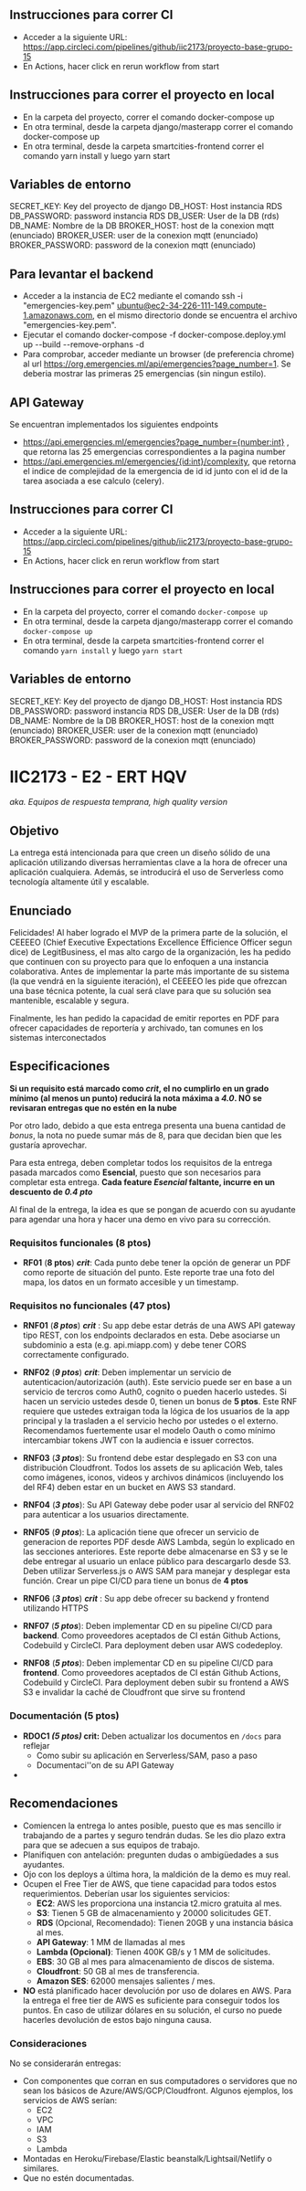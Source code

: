 ## Instrucciones para correr CI

- Acceder a la siguiente URL: https://app.circleci.com/pipelines/github/iic2173/proyecto-base-grupo-15
- En Actions, hacer click en rerun workflow from start

## Instrucciones para correr el proyecto en local
- En la carpeta del proyecto, correr el comando docker-compose up
- En otra terminal, desde la carpeta django/masterapp correr el comando docker-compose up
- En otra terminal, desde la carpeta smartcities-frontend correr el comando yarn install y luego yarn start


## Variables de entorno
SECRET_KEY: Key del proyecto de django 
DB_HOST: Host instancia RDS
DB_PASSWORD: password instancia RDS
DB_USER: User de la DB (rds)
DB_NAME: Nombre de la DB 
BROKER_HOST: host de la conexion mqtt (enunciado)
BROKER_USER: user de la conexion mqtt (enunciado)
BROKER_PASSWORD: password de la conexion mqtt (enunciado)

## Para levantar el backend
- Acceder a la instancia de EC2 mediante el comando ssh -i "emergencies-key.pem" ubuntu@ec2-34-226-111-149.compute-1.amazonaws.com, en el mismo directorio donde se encuentra el archivo "emergencies-key.pem".
- Ejecutar el comando docker-compose -f docker-compose.deploy.yml up  --build --remove-orphans  -d 
- Para comprobar, acceder mediante un browser (de preferencia chrome) al url https://org.emergencies.ml/api/emergencies?page_number=1. Se deberia mostrar las primeras 25 emergencias (sin ningun estilo).
 
## API Gateway
Se encuentran implementados los siguientes endpoints
- https://api.emergencies.ml/emergencies?page_number={number:int} , que retorna las 25 emergencias correspondientes a la pagina number
- https://api.emergencies.ml/emergencies/{id:int}/complexity, que retorna el indice de complejidad de la emergencia de id id junto con el id de la tarea asociada a ese calculo (celery).


## Instrucciones para correr CI

- Acceder a la siguiente URL: https://app.circleci.com/pipelines/github/iic2173/proyecto-base-grupo-15
- En Actions, hacer click en rerun workflow from start

## Instrucciones para correr el proyecto en local
- En la carpeta del proyecto, correr el comando `docker-compose up`
- En otra terminal, desde la carpeta django/masterapp correr el comando `docker-compose up`
- En otra terminal, desde la carpeta smartcities-frontend correr el comando `yarn install` y luego `yarn start`


## Variables de entorno
SECRET_KEY: Key del proyecto de django 
DB_HOST: Host instancia RDS
DB_PASSWORD: password instancia RDS
DB_USER: User de la DB (rds)
DB_NAME: Nombre de la DB 
BROKER_HOST: host de la conexion mqtt (enunciado)
BROKER_USER: user de la conexion mqtt (enunciado)
BROKER_PASSWORD: password de la conexion mqtt (enunciado)

# IIC2173 - E2 - ERT HQV

*aka. Equipos de respuesta temprana, high quality version*

## Objetivo

La entrega está intencionada para que creen un diseño sólido de una aplicación utilizando diversas herramientas clave a la hora de ofrecer una aplicación cualquiera. Además, se introducirá el uso de Serverless como tecnología altamente útil y escalable.

## Enunciado

Felicidades! Al haber logrado el MVP de la primera parte de la solución, el CEEEEO (Chief Executive Expectations Excellence Efficience Officer segun dice) de LegitBusiness, el mas alto cargo de la organización, les ha pedido que continuen con su proyecto para que lo enfoquen a una instancia colaborativa.
Antes de implementar la parte más importante de su sistema (la que vendrá en la siguiente iteración), el CEEEEO les pide que ofrezcan una base técnica potente, la cual será clave para que su solución sea mantenible, escalable y segura. 

Finalmente, les han pedido la capacidad de emitir reportes en PDF para ofrecer capacidades de reportería y archivado, tan comunes en los sistemas interconectados

## Especificaciones

**Si un requisito está marcado como *crit*, el no cumplirlo en un grado mínimo (al menos un punto) reducirá la nota máxima a *4.0*. NO se revisaran entregas que no estén en la nube**

Por otro lado, debido a que esta entrega presenta una buena cantidad de *bonus*, la nota no puede sumar más de 8, para que decidan bien que les gustaría aprovechar.

Para esta entrega, deben completar todos los requisitos de la entrega pasada marcados como **Esencial**, puesto que son necesarios para completar esta entrega. **Cada feature *Esencial* faltante, incurre en un descuento de *0.4 pto***

Al final de la entrega, la idea es que se pongan de acuerdo con su ayudante para agendar una hora y hacer una demo en vivo para su corrección.

### Requisitos funcionales (8 ptos)

* **RF01** (**8 ptos**) ***crit***: Cada punto debe tener la opción de generar un PDF como reporte de situación del punto. Este reporte trae una foto del mapa, los datos en un formato accesible y un timestamp.


### Requisitos no funcionales (47 ptos)

* **RNF01** (***8 ptos***) ***crit*** : Su app debe estar detrás de una AWS API gateway tipo REST, con los endpoints declarados en esta. Debe asociarse un subdominio a esta (e.g. api.miapp.com) y debe tener CORS correctamente configurado.

* **RNF02** (***9 ptos***) ***crit***: Deben implementar un servicio de autenticacion/autorización (auth). Este servicio puede ser en base a un servicio de tercros como Auth0, cognito o pueden hacerlo ustedes. Si hacen un servicio ustedes desde 0, tienen un bonus de **5 ptos**. Este RNF requiere que ustedes extraigan toda la lógica de los usuarios de la app principal y la trasladen a el servicio hecho por ustedes o el externo. Recomendamos fuertemente usar el modelo Oauth o como mínimo intercambiar tokens JWT con la audiencia e issuer correctos.

* **RNF03** (***3 ptos***): Su frontend debe estar desplegado en S3 con una distribución Cloudfront. Todos los assets de su aplicación Web, tales como imágenes, iconos, videos y archivos dinámicos (incluyendo los del RF4) deben estar en un bucket en AWS S3 standard.

* **RNF04** (***3 ptos***): Su API Gateway debe poder usar al servicio del RNF02 para autenticar a los usuarios directamente.

* **RNF05** (***9 ptos***): La aplicación tiene que ofrecer un servicio de generacion de reportes PDF desde AWS Lambda, según lo explicado en las secciones anteriores. Este reporte debe almacenarse en S3 y se le debe entregar al usuario un enlace público para descargarlo desde S3. Deben utilizar Serverless.js o AWS SAM para manejar y desplegar esta función. Crear un pipe CI/CD para  tiene un bonus de **4 ptos**

* **RNF06** (***3 ptos***) ***crit*** : Su app debe ofrecer su backend y frontend utilizando HTTPS

* **RNF07** (***5 ptos***): Deben implementar CD en su pipeline CI/CD para **backend**. Como proveedores aceptados de CI están Github Actions, Codebuild y CircleCI. Para deployment deben usar AWS codedeploy.

* **RNF08** (***5 ptos***): Deben implementar CD en su pipeline CI/CD para **frontend**. Como proveedores aceptados de CI están Github Actions, Codebuild y CircleCI. Para deployment deben subir su frontend a AWS S3 e invalidar la caché de Cloudfront que sirve su frontend

### Documentación (5 ptos)

* **RDOC1 *(5 ptos)* crit:** Deben actualizar los documentos en `/docs` para reflejar
    * Como subir su aplicación en Serverless/SAM, paso a paso
    * Documentaci''on de su API Gateway
* 
## Recomendaciones

* Comiencen la entrega lo antes posible, puesto que es mas sencillo ir trabajando de a partes y seguro tendrán dudas. Se les dio plazo extra para que se adecuen a sus equipos de trabajo.
* Planifiquen con antelación: pregunten dudas o ambigüedades a sus ayudantes.
* Ojo con los deploys a última hora, la maldición de la demo es muy real.
* Ocupen el Free Tier de AWS, que tiene capacidad para todos estos requerimientos. Deberían usar los siguientes servicios:
	* **EC2**: AWS les proporciona una instancia t2.micro gratuita al mes.
	* **S3**: Tienen 5 GB de almacenamiento y 20000 solicitudes GET.
	* **RDS** (Opcional, Recomendado): Tienen 20GB y una instancia básica al mes.
	* **API Gateway**: 1 MM de llamadas al mes
	* **Lambda (Opcional)**: Tienen 400K GB/s y 1 MM de solicitudes.
	* **EBS**: 30 GB al mes para almacenamiento de discos de sistema.
	* **Cloudfront**: 50 GB al mes de transferencia.
	* **Amazon SES**: 62000 mensajes salientes / mes.
* **NO** está planificado hacer devolución por uso de dolares en AWS. Para la entrega el free tier de AWS es suficiente para conseguir todos los puntos. En caso de utilizar dólares en su solución, el curso no puede hacerles devolución de estos bajo ninguna causa.

### Consideraciones

No se considerarán entregas:
* Con componentes que corran en sus computadores o servidores que no sean los básicos de Azure/AWS/GCP/Cloudfront. Algunos ejemplos, los servicios de AWS serían:
    * EC2
    * VPC
    * IAM
    * S3
    * Lambda
* Montadas en Heroku/Firebase/Elastic beanstalk/Lightsail/Netlify o similares.
* Que no estén documentadas.
